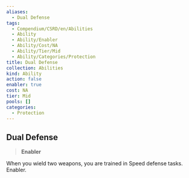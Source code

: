 ```yaml
---
aliases:
  - Dual Defense
tags:
  - Compendium/CSRD/en/Abilities
  - Ability
  - Ability/Enabler
  - Ability/Cost/NA
  - Ability/Tier/Mid
  - Ability/Categories/Protection
title: Dual Defense
collection: Abilities
kind: Ability
action: false
enabler: true
cost: NA
tier: Mid
pools: []
categories:
  - Protection
---
```

## Dual Defense    
>**Enabler**  
    
When you wield two weapons, you are trained in Speed defense tasks. Enabler.